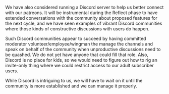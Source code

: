 We have also considered running a Discord server to help us better connect with
our patreons.  It will be instrumental during the Reflect phase to have extended 
conversations with the community about proposed features for the next cycle, and
we have seen examples of vibrant Discord communities where those kinds of 
constructive discussions with users do happen.

Such Discord communities appear to succeed by having committed moderator
volunteer/employee/wingman the manage the channels and speak on behalf of the 
community when unproductive discussions need to be quashed.  We do not yet have
anyone that could fill that role.  Also, Discord is no place for kids, so we
would need to figure out how to rig an invite-only thing where we could restrict
access to our adult subscriber users.

While Discord is intriguing to us, we will have to wait on it until the 
community is more established and we can manage it properly.
